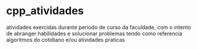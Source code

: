 # cpp_atividades
atividades exercidas durante periodo de curso da faculdade, com o intento de abranger habilidades e solucionar problemas tendo como referencia algoritmos do cotidiano e/ou atividades praticas
